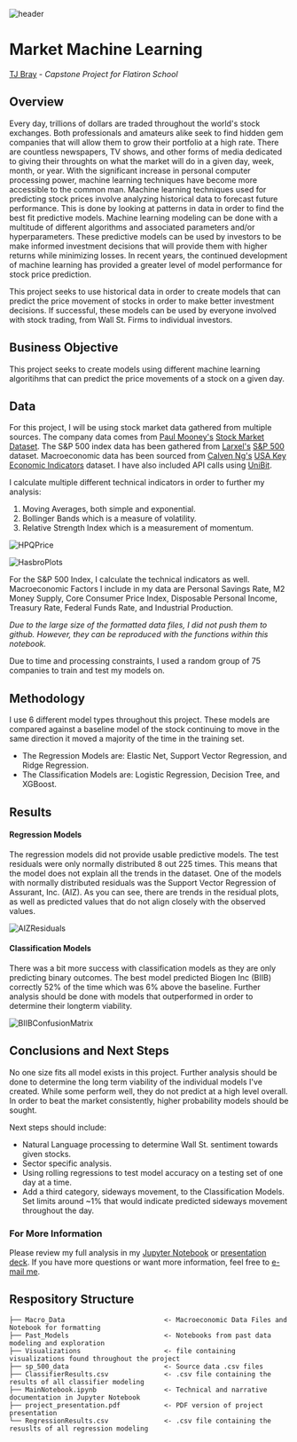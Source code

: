 ![header](https://i.ibb.co/Wfkf5NT/Market-Header.png)

# Market Machine Learning
[TJ Bray](https://www.linkedin.com/in/thomas-tj-bray-24499354/) - *Capstone Project for Flatiron School*

## Overview
Every day, trillions of dollars are traded throughout the world's stock exchanges. Both professionals and amateurs alike seek to find hidden gem companies that will allow them to grow their portfolio at a high rate. There are countless newspapers, TV shows, and other forms of media dedicated to giving their throughts on what the market will do in a given day, week, month, or year. With the significant increase in personal computer processing power, machine learning techniques have become more accessible to the common man. Machine learning techniques used for predicting stock prices involve analyzing historical data to forecast future performance. This is done by looking at patterns in data in order to find the best fit predictive models. Machine learning modeling can be done with a multitude of different algorithms and associated parameters and/or hyperparameters. These predictive models can be used by investors to be make informed investment decisions that will provide them with higher returns while minimizing losses. In recent years, the continued development of machine learning has provided a greater level of model performance for stock price prediction. 

This project seeks to use historical data in order to create models that can predict the price movement of stocks in order to make better investment decisions. If successful, these models can be used by everyone involved with stock trading, from Wall St. Firms to individual investors. 

## Business Objective
This project seeks to create models using different machine learning algoritihms that can predict the price movements of a stock on a given day.

## Data
For this project, I will be using stock market data gathered from multiple sources. The company data comes from [Paul Mooney's](https://www.kaggle.com/paultimothymooney) [Stock Market Dataset](https://www.kaggle.com/paultimothymooney/stock-market-data). The S&P 500 index data has been gathered from [Larxel's](https://www.kaggle.com/andrewmvd) [S&P 500](https://www.kaggle.com/andrewmvd/sp-500-stocks?select=sp500_index.csv) dataset. Macroeconomic data has been sourced from [Calven Ng's](https://www.kaggle.com/calven22) [USA Key Economic Indicators](https://www.kaggle.com/calven22/usa-key-macroeconomic-indicators) dataset. I have also included API calls using [UniBit](https://unibit.ai/solution).

I calculate multiple different technical indicators in order to further my analysis:
1. Moving Averages, both simple and exponential.
2. Bollinger Bands which is a measure of volatility.
3. Relative Strength Index which is a measurement of momentum.

![HPQPrice](./Visualizations/HPQPricePlot.png)

![HasbroPlots](./Visualizations/HasbroPlots.png)

For the S&P 500 Index, I calculate the technical indicators as well.
Macroeconomic Factors I include in my data are Personal Savings Rate, M2 Money Supply, Core Consumer Price Index, Disposable Personal Income, Treasury Rate, Federal Funds Rate, and Industrial Production.

*Due to the large size of the formatted data files, I did not push them to github. However, they can be reproduced with the functions within this notebook.*

Due to time and processing constraints, I used a random group of 75 companies to train and test my models on.

## Methodology
I use 6 different model types throughout this project. These models are compared against a baseline model of the stock continuing to move in the same direction it moved a majority of the time in the training set.

- The Regression Models are: Elastic Net, Support Vector Regression, and Ridge Regression. 
- The Classification Models are: Logistic Regression, Decision Tree, and XGBoost. 

## Results 
#### **Regression Models**
The regression models did not provide usable predictive models. The test residuals were only normally distributed 8 out 225 times. This means that the model does not explain all the trends in the dataset. One of the models with normally distributed residuals was the Support Vector Regression of Assurant, Inc. (AIZ). As you can see, there are trends in the residual plots, as well as predicted values that do not align closely with the observed values.

![AIZResiduals](./Visualizations/AIZresiduals.png)

#### **Classification Models**
There was a bit more success with classification models as they are only predicting binary outcomes. The best model predicted Biogen Inc (BIIB) correctly 52% of the time which was 6% above the baseline. Further analysis should be done with models that outperformed in order to determine their longterm viability.

![BIIBConfusionMatrix](./Visualizations/BIIBConfusionMatrix.png)

## Conclusions and Next Steps
No one size fits all model exists in this project. Further analysis should be done to determine the long term viability of the individual models I've created. While some perform well, they do not predict at a high level overall. In order to beat the market consistently, higher probability models should be sought.

Next steps should include:
- Natural Language processing to determine Wall St. sentiment towards given stocks.
- Sector specific analysis.
- Using rolling regressions to test model accuracy on a testing set of one day at a time.
- Add a third category, sideways movement, to the Classification Models. Set limits around ~1% that would indicate predicted sideways movement throughout the day.

### For More Information
Please review my full analysis in my [Jupyter Notebook](MainNotebook.ipynb) or [presentation deck](project_presentation.pdf).
If you have more questions or want more information, feel free to [e-mail me](mailto:tjbray20@gmail.com).

## Respository Structure
```
├── Macro_Data                         <- Macroeconomic Data Files and Notebook for formatting
├── Past_Models                        <- Notebooks from past data modeling and exploration
├── Visualizations                     <- file containing visualizations found throughout the project
├── sp_500_data                        <- Source data .csv files
├── ClassifierResults.csv              <- .csv file containing the results of all classifier modeling
├── MainNotebook.ipynb                 <- Technical and narrative documentation in Jupyter Notebook
├── project_presentation.pdf           <- PDF version of project presentation
└── RegressionResults.csv              <- .csv file containing the resuslts of all regression modeling
```
